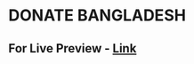 # DONATE BANGLADESH
## For Live Preview - [Link](https://sheikhmuhammadantor.github.io/assignment-five-batch-10/)